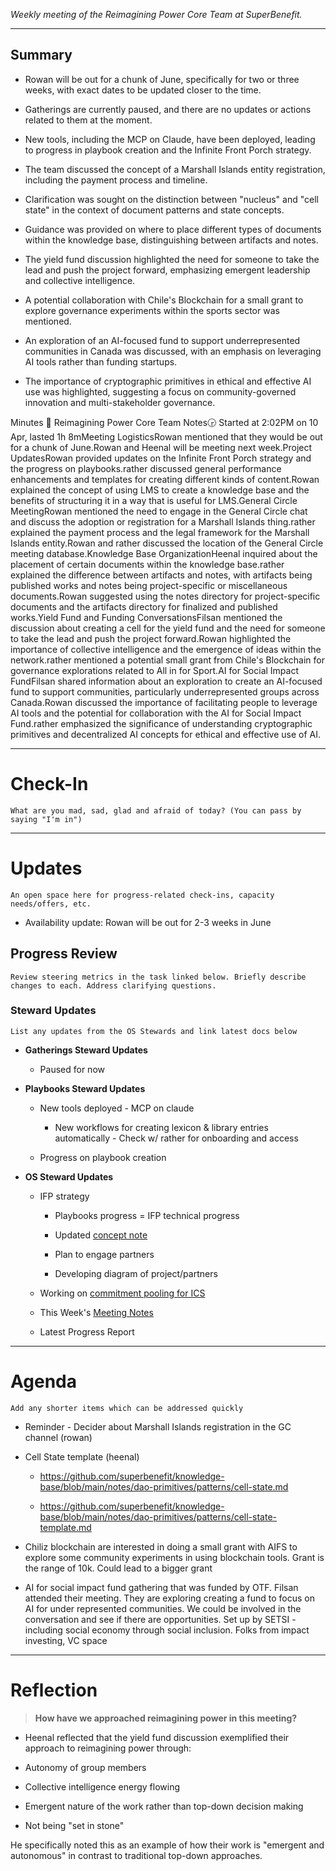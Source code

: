 _Weekly meeting of the Reimagining Power Core Team at SuperBenefit._

---

## Summary

- Rowan will be out for a chunk of June, specifically for two or three weeks, with exact dates to be updated closer to the time.

- Gatherings are currently paused, and there are no updates or actions related to them at the moment.

- New tools, including the MCP on Claude, have been deployed, leading to progress in playbook creation and the Infinite Front Porch strategy.

- The team discussed the concept of a Marshall Islands entity registration, including the payment process and timeline.

- Clarification was sought on the distinction between "nucleus" and "cell state" in the context of document patterns and state concepts.

- Guidance was provided on where to place different types of documents within the knowledge base, distinguishing between artifacts and notes.

- The yield fund discussion highlighted the need for someone to take the lead and push the project forward, emphasizing emergent leadership and collective intelligence.

- A potential collaboration with Chile's Blockchain for a small grant to explore governance experiments within the sports sector was mentioned.

- An exploration of an AI-focused fund to support underrepresented communities in Canada was discussed, with an emphasis on leveraging AI tools rather than funding startups.

- The importance of cryptographic primitives in ethical and effective AI use was highlighted, suggesting a focus on community-governed innovation and multi-stakeholder governance.

Minutes 📝 Reimagining Power Core Team Notes🕞 Started at 2:02PM on 10 Apr, lasted 1h 8mMeeting LogisticsRowan mentioned that they would be out for a chunk of June.Rowan and Heenal will be meeting next week.Project UpdatesRowan provided updates on the Infinite Front Porch strategy and the progress on playbooks.rather discussed general performance enhancements and templates for creating different kinds of content.Rowan explained the concept of using LMS to create a knowledge base and the benefits of structuring it in a way that is useful for LMS.General Circle MeetingRowan mentioned the need to engage in the General Circle chat and discuss the adoption or registration for a Marshall Islands thing.rather explained the payment process and the legal framework for the Marshall Islands entity.Rowan and rather discussed the location of the General Circle meeting database.Knowledge Base OrganizationHeenal inquired about the placement of certain documents within the knowledge base.rather explained the difference between artifacts and notes, with artifacts being published works and notes being project-specific or miscellaneous documents.Rowan suggested using the notes directory for project-specific documents and the artifacts directory for finalized and published works.Yield Fund and Funding ConversationsFilsan mentioned the discussion about creating a cell for the yield fund and the need for someone to take the lead and push the project forward.Rowan highlighted the importance of collective intelligence and the emergence of ideas within the network.rather mentioned a potential small grant from Chile's Blockchain for governance explorations related to All in for Sport.AI for Social Impact FundFilsan shared information about an exploration to create an AI-focused fund to support communities, particularly underrepresented groups across Canada.Rowan discussed the importance of facilitating people to leverage AI tools and the potential for collaboration with the AI for Social Impact Fund.rather emphasized the significance of understanding cryptographic primitives and decentralized AI concepts for ethical and effective use of AI.

---

# Check-In

`What are you mad, sad, glad and afraid of today? (You can pass by saying "I'm in")`

---

# Updates

`An open space here for progress-related check-ins, capacity needs/offers, etc.`

- Availability update: Rowan will be out for 2-3 weeks in June

## Progress Review

`Review steering metrics in the task linked below. Briefly describe changes to each. Address clarifying questions.`

   

### 

### Steward Updates

`List any updates from the OS Stewards and link latest docs below`

- **Gatherings Steward Updates**

  - Paused for now

- **Playbooks Steward Updates**

  - New tools deployed - MCP on claude

    - New workflows for creating lexicon & library entries automatically - Check w/ rather for onboarding and access

  - Progress on playbook creation 

- **OS Steward Updates**

  - IFP strategy

    - Playbooks progress = IFP technical progress

    - Updated [concept note](https://app.charmverse.io/superbenefit/infinite-front-porch-concept-note-8671287658579254) 

    - Plan to engage partners

    - Developing diagram of project/partners

  - Working on [commitment pooling for ICS](https://coda.io/d/Community-Connection-Co-Learning_dZ3QHJvGRH5/CCC-CP_suUxXxIB#\_lunI119b)

  - This Week's [Meeting Notes](https://app.charmverse.io/superbenefit/os-stewards-meeting-34-8-4-25-2228372531513212)

  - Latest Progress Report

---

# Agenda

`Add any shorter items which can be addressed quickly`

- Reminder - Decider about Marshall Islands registration in the GC channel (rowan)

- Cell State template (heenal)

  - https://github.com/superbenefit/knowledge-base/blob/main/notes/dao-primitives/patterns/cell-state.md

  - https://github.com/superbenefit/knowledge-base/blob/main/notes/dao-primitives/patterns/cell-state-template.md

- Chiliz blockchain are interested in doing a small grant with AIFS to explore some community experiments in using blockchain tools. Grant is the range of 10k. Could lead to a bigger grant

- AI for social impact fund gathering that was funded by OTF. Filsan attended their meeting. They are exploring creating a fund to focus on AI for under represented communities. We could be involved in the conversation and see if there are opportunities. Set up by SETSI -  including social economy through social inclusion. Folks from impact investing, VC space 

---

# Reflection 

> **How have we approached reimagining power in this meeting?**

- Heenal reflected that the yield fund discussion exemplified their approach to reimagining power through:

- Autonomy of group members

- Collective intelligence energy flowing

- Emergent nature of the work rather than top-down decision making

- Not being "set in stone"

He specifically noted this as an example of how their work is "emergent and autonomous" in contrast to traditional top-down approaches.